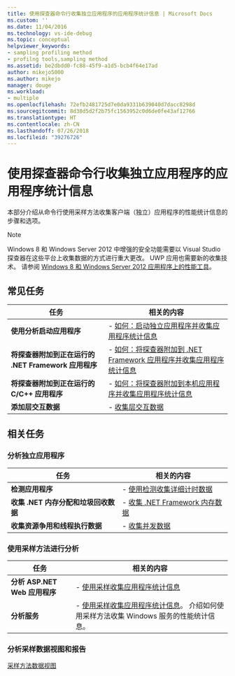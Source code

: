 ```yaml
---
title: 使用探查器命令行收集独立应用程序的应用程序统计信息 | Microsoft Docs
ms.custom: ''
ms.date: 11/04/2016
ms.technology: vs-ide-debug
ms.topic: conceptual
helpviewer_keywords:
- sampling profiling method
- profilng tools,sampling method
ms.assetid: be2dbdd0-fc88-45f9-a1d5-bcb4f64e17ad
author: mikejo5000
ms.author: mikejo
manager: douge
ms.workload:
- multiple
ms.openlocfilehash: 72efb2481725d7e0da9331b639040d7dacc8298d
ms.sourcegitcommit: 8d38d5d2f2b75fc1563952c0d6de0fe43af12766
ms.translationtype: HT
ms.contentlocale: zh-CN
ms.lasthandoff: 07/26/2018
ms.locfileid: "39276726"
---
```

# <a name="collect-application-statistics-for-stand-alone-applications-by-using-the-profiler-command-line"></a>使用探查器命令行收集独立应用程序的应用程序统计信息
本部分介绍从命令行使用采样方法收集客户端（独立）应用程序的性能统计信息的步骤和选项。  
  
> [!NOTE]
>  Windows 8 和 Windows Server 2012 中增强的安全功能需要以 Visual Studio 探查器在这些平台上收集数据的方式进行重大更改。 UWP 应用也需要新的收集技术。 请参阅 [Windows 8 和 Windows Server 2012 应用程序上的性能工具](../profiling/performance-tools-on-windows-8-and-windows-server-2012-applications.md)。  
  
## <a name="common-tasks"></a>常见任务  
  
|任务|相关的内容|  
|----------|---------------------|  
|**使用分析启动应用程序**|-   [如何：启动独立应用程序并收集应用程序统计信息](../profiling/how-to-launch-a-stand-alone-app-and-collect-application-statistics.md)|  
|**将探查器附加到正在运行的 .NET Framework 应用程序**|-   [如何：将探查器附加到 .NET Framework 应用程序并收集应用程序统计信息](../profiling/how-to-attach-the-profiler-to-a-dotnet-app-and-collect-application-statistics.md)|  
|**将探查器附加到正在运行的 C/C++ 应用程序**|-   [如何：将探查器附加到本机应用程序并收集应用程序统计信息](../profiling/how-to-attach-the-profiler-to-a-native-app-and-collect-application-statistics.md)|  
|**添加层交互数据**|-   [收集层交互数据](../profiling/adding-tier-interaction-data-from-the-command-line.md)|  
  
## <a name="related-tasks"></a>相关任务  
  
### <a name="profile-stand-alone-applications"></a>分析独立应用程序  
  
|任务|相关的内容|  
|----------|---------------------|  
|**检测应用程序**|-   [使用检测收集详细计时数据](../profiling/collecting-detailed-timing-data-for-a-stand-alone-application.md)|  
|**收集 .NET 内存分配和垃圾回收数据**|-   [收集 .NET Framework 内存数据](../profiling/collecting-dotnet-framework-memory-data-for-stand-alone-applications.md)|  
|**收集资源争用和线程执行数据**|-   [收集并发数据](../profiling/collecting-concurrency-data-for-stand-alone-applications.md)|  
  
### <a name="profile-by-using-the-sampling-method"></a>使用采样方法进行分析  
  
|任务|相关的内容|  
|----------|---------------------|  
|**分析 ASP.NET Web 应用程序**|-   [使用采样收集应用程序统计信息](../profiling/collecting-application-statistics-for-aspnet-using-the-profiler-sampling-method.md)|  
|**分析服务**|-   [使用采样收集应用程序统计信息](../profiling/collecting-application-statistics-for-services-by-using-the-profiler-sampling-method.md)。 介绍如何使用采样方法收集 Windows 服务的性能统计信息。|  
  
### <a name="analyze-sampling-data-views-and-reports"></a>分析采样数据视图和报告  
 [采样方法数据视图](../profiling/profiler-sampling-method-data-views.md)

